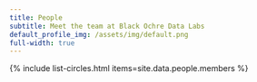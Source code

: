```yaml
---
title: People
subtitle: Meet the team at Black Ochre Data Labs
default_profile_img: /assets/img/default.png
full-width: true
---
```

<html>
<style>

 .grid { 
  display: grid;
  gap: 10px;
  margin-top: 1rem;
  margin-left: 4rem;
  margin-right: 4rem;
  word-break: normal;
  justify-content: space-evenly;
  justify-items: center;
  align-content: space-evenly;
  align-items: center;
 }

</style>

<main class="grid">
{% include list-circles.html items=site.data.people.members %}
</main>
</html>
